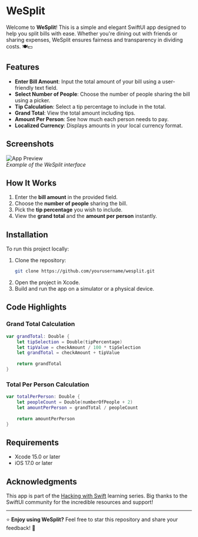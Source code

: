 # WeSplit

Welcome to **WeSplit**! This is a simple and elegant SwiftUI app designed to help you split bills with ease. Whether you're dining out with friends or sharing expenses, WeSplit ensures fairness and transparency in dividing costs. 🍽️💵

## Features

- **Enter Bill Amount**: Input the total amount of your bill using a user-friendly text field.
- **Select Number of People**: Choose the number of people sharing the bill using a picker.
- **Tip Calculation**: Select a tip percentage to include in the total.
- **Grand Total**: View the total amount including tips.
- **Amount Per Person**: See how much each person needs to pay.
- **Localized Currency**: Displays amounts in your local currency format.

## Screenshots

![App Preview](https://via.placeholder.com/800x400?text=Add+Screenshots+Here)  
*Example of the WeSplit interface*

## How It Works

1. Enter the **bill amount** in the provided field.
2. Choose the **number of people** sharing the bill.
3. Pick the **tip percentage** you wish to include.
4. View the **grand total** and the **amount per person** instantly.

## Installation

To run this project locally:

1. Clone the repository:
   ```bash
   git clone https://github.com/yourusername/wesplit.git
   ```
2. Open the project in Xcode.
3. Build and run the app on a simulator or a physical device.

## Code Highlights

### Grand Total Calculation
```swift
var grandTotal: Double {
    let tipSelection = Double(tipPercentage)
    let tipValue = checkAmount / 100 * tipSelection
    let grandTotal = checkAmount + tipValue
    
    return grandTotal
}
```

### Total Per Person Calculation
```swift
var totalPerPerson: Double {
    let peopleCount = Double(numberOfPeople + 2)
    let amountPerPerson = grandTotal / peopleCount
    
    return amountPerPerson
}
```

## Requirements

- Xcode 15.0 or later
- iOS 17.0 or later

## Acknowledgments

This app is part of the [Hacking with Swift](https://www.hackingwithswift.com) learning series. Big thanks to the SwiftUI community for the incredible resources and support!

---

⭐ **Enjoy using WeSplit?** Feel free to star this repository and share your feedback! 🌟
